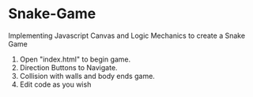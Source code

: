 # Snake-Game
Implementing Javascript Canvas and Logic Mechanics to create a Snake Game

1) Open "index.html" to begin game.
2) Direction Buttons to Navigate.
3) Collision with walls and body ends game.
4) Edit code as you wish
